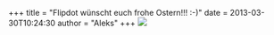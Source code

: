 +++
title = "Flipdot wünscht euch frohe Ostern!!! :-)"
date = 2013-03-30T10:24:30
author = "Aleks"
+++
![](https://flipdot.org/blog/uploads/shirt.jpg)
